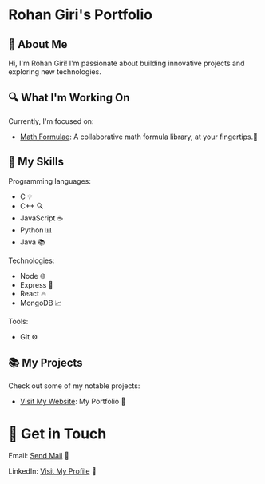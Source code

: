<!DOCTYPE html>
<html lang="en">
<head>
	<meta charset="UTF-8">
	<meta name="viewport" content="width=device-width, initial-scale=1.0">
</head>
<body style="scroll-behavior: smooth;">
	<h1>Rohan Giri's Portfolio</h1>
	<h2 id="about">👋 About Me</h1>
	<p>Hi, I'm Rohan Giri! I'm passionate about building innovative projects and exploring new technologies.</p>
	<h2 id="status">🔍 What I'm Working On</h1>
	<p>Currently, I'm focused on:</p>
	<ul>
		<li><a href="https://mathformulae.onrender.com">Math Formulae</a>: A collaborative math formula library, at your fingertips.🚀</li>
	</ul>
	<h2 id="skills">🎯 My Skills</h1>
	<p>Programming languages:</p>
	<ul>
		<li>C 💡</li>
		<li>C++ 🔍</li>
		<li>JavaScript ☕</li>
		<li>Python 📊</li>
		<li>Java 📚</li>
	</ul>
	<p>Technologies:</p>
	<ul>
		<li>Node 🌐</li>
		<li>Express 🚂</li>
		<li>React 🔥</li>
		<li>MongoDB 📈</li>
	</ul>
	<p>Tools:</p>
	<ul>
		<li>Git ⚙</li>
	</ul>
	<h2 id="projects">📚 My Projects</h1>
	<p>Check out some of my notable projects:</p>
	<ul>
		<li><a href="https://rohangiriportfolio.github.io/web/">Visit My Website</a>: My Portfolio 🚀</li>
	</ul>
	<h1 id="connect">📲 Get in Touch</h1>
	<p>Email: <a href="mailto:rohangiri1884@gmail.com">Send Mail</a> 📧</p>
	<p>LinkedIn: <a href="https://www.linkedin.com/in/rohan-giri-264a44302?utm_source=share&utm_campaign=share_via&utm_content=profile&utm_medium=android_app">Visit My Profile</a> 💼</p>
	<!-- Lottie JSON files can be added here -->
	<div align="center">
		<lottie-player src="(link unavailable)" background="transparent" speed="1" style="width: 200px; height: 200px;" loop autoplay></lottie-player>
	</div>
</body>
</html>

